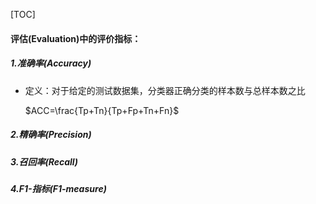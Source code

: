 [TOC]

#### 评估(Evaluation)中的评价指标：

##### 	1.准确率(Accuracy)

* 定义：对于给定的测试数据集，分类器正确分类的样本数与总样本数之比

  $ACC=\frac{Tp+Tn}{Tp+Fp+Tn+Fn}$ 

##### 	2.精确率(Precision)









##### 	3.召回率(Recall)











##### 	4.F1-指标(F1-measure)







